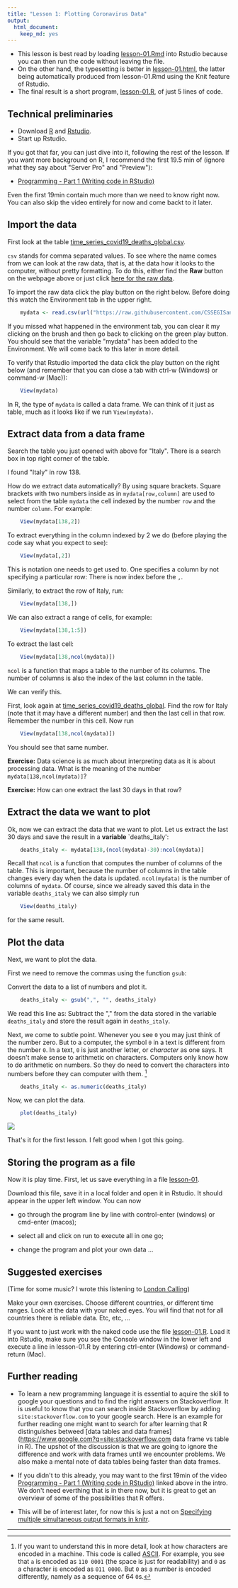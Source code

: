 ```yaml
---
title: "Lesson 1: Plotting Coronavirus Data"
output:
  html_document:
    keep_md: yes
---
```


- This lesson is best read by loading [lesson-01.Rmd](lesson-01.Rmd) into Rstudio because you can then run the code without leaving the file. 
- On the other hand, the typesetting is better in [lesson-01.html](lesson-01.html), the latter being automatically produced from lesson-01.Rmd using the Knit feature of Rstudio.
- The final result is a short program, [lesson-01.R](lesson-01.R),  of just 5 lines of code.

## Technical preliminaries

- Download [R](https://cran.r-project.org/) and [Rstudio](https://rstudio.com/products/rstudio/download/).
- Start up Rstudio. 

If you got that far, you can just dive into it, following the rest of the lesson. If you want more background on R, I recommend the first 19.5 min of (ignore what they say about "Server Pro" and "Preview"):

- [Programming - Part 1 (Writing code in RStudio)](https://resources.rstudio.com/wistia-rstudio-essentials-2/rstudioessentialsprogrammingpart1-2)

Even the first 19min contain much more than we need to know right now. You can also skip the video entirely for now and come backt to it later.

## Import the data 

First look at the table  [time_series_covid19_deaths_global.csv](https://github.com/CSSEGISandData/COVID-19/blob/master/csse_covid_19_data/csse_covid_19_time_series/time_series_covid19_deaths_global.csv). 

`csv` stands for comma separated values. To see where the name comes from we can look at the raw data, that is, at the data how it looks to the computer, without pretty formatting. To do this, either find the **Raw** button on the webpage above or just click [here for the raw data](https://raw.githubusercontent.com/CSSEGISandData/COVID-19/master/csse_covid_19_data/csse_covid_19_time_series/time_series_covid19_deaths_global.csv).

To import the raw data click the play button on the right below. Before doing this watch the Environment tab in the upper right.

```r
    mydata <- read.csv(url("https://raw.githubusercontent.com/CSSEGISandData/COVID-19/master/csse_covid_19_data/csse_covid_19_time_series/time_series_covid19_deaths_global.csv"),check.names = FALSE)
```
If you missed what happened in the environment tab, you can clear it my clicking on the brush and then go back to clicking on the green play button. You should see that the variable "mydata" has been added to the Environment. We will come back to this later in more detail.

To verify that Rstudio imported the data click the play button on the right below (and remember that you can close a tab with ctrl-w (Windows) or command-w (Mac)):

```r
    View(mydata)
```

In R, the type of `mydata` is called a data frame. We can think of it just as table, much as it looks like if we run `View(mydata)`.

## Extract data from a data frame

Search the table you just opened with above for "Italy". There is a search box in top right corner of the table.

I found "Italy" in row 138.

How do we extract data automatically? By using square brackets. Square brackets with two numbers inside as in `mydata[row,column]` are used to select from the table `mydata` the cell indexed by the number `row` and the number `column`. For example:

```r
    View(mydata[138,2])
```
To extract everything in the column indexed by 2 we do (before playing the code say what you expect to see):

```r
    View(mydata[,2])
```
This is notation one needs to get used to. One specifies a column by not specifying a particular row: There is now index before the `,`.

Similarly, to extract the row of Italy, run:

```r
    View(mydata[138,])
```
We can also extract a range of cells, for example:

```r
    View(mydata[138,1:5])
```
To extract the last cell:

```r
    View(mydata[138,ncol(mydata)])
```
`ncol` is a function that maps a table to the number of its columns. The number of columns is also the index of the last column in the table.

We can verify this. 

First, look again at [time_series_covid19_deaths_global](https://github.com/CSSEGISandData/COVID-19/blob/master/csse_covid_19_data/csse_covid_19_time_series/time_series_covid19_deaths_global.csv). Find the row for Italy (note that it may have a different number) and then the last cell in that row. Remember the number in this cell. Now run

```r
    View(mydata[138,ncol(mydata)])
```
You should see that same number. 

**Exercise:** Data science is as much about interpreting data as it is about processing data. What is the meaning of the number `mydata[138,ncol(mydata)]`? 

**Exercise:** How can one extract the last 30 days in that row?

## Extract the data we want to plot

Ok, now we can extract the data that we want to plot. Let us extract the last 30 days and save the result in a **variable** `deaths_italy':

```r
    deaths_italy <- mydata[138,(ncol(mydata)-30):ncol(mydata)]
```
Recall that `ncol` is a function that computes the number of columns of the table. This is important, because the number of columns in the table changes every day when the data is updated. `ncol(mydata)` is the number of columns of `mydata`. Of course, since we already saved this data in the variable `deaths_italy` we can also simply run

```r
    View(deaths_italy)
```
for the same result.

## Plot the data

Next, we want to plot the data. 

First we need to remove the commas using the function `gsub`:

Convert the data to a list of numbers and plot it.

```r
    deaths_italy <- gsub(",", "", deaths_italy)
```
We read this line as: Subtract the "," from the data stored in the variable `deaths_italy` and store the result again in `deaths_italy`.

Next, we come to subtle point. Whenever you see `0` you may just think of the number zero. But to a computer, the symbol `0` in a text is different from the number `0`. In a text, `0` is just another letter, or *character* as one says. It doesn't make sense to arithmetic on characters. Computers only know how to do arithmetic on numbers. So they do need to convert the characters into numbers before they can computer with them. [^ascii]

```r
    deaths_italy <- as.numeric(deaths_italy)
```
Now, we can plot the data.

```r
    plot(deaths_italy)
```

![](lesson-01_files/figure-html/unnamed-chunk-13-1.png)<!-- -->

That's it for the first lesson. I felt good when I got this going. 

## Storing the program as a file

Now it is play time. First, let us save everything in a file [lesson-01](lesson-01.R). 

Download this file, save it in a local folder and open it in Rstudio. It should appear in the upper left window. You can now

- go through the program line by line with control-enter (windows) or cmd-enter (macos);

- select all and click on run to execute all in one go;
- change the program and plot your own data ...

## Suggested exercises

(Time for some music? I wrote this listening to [London  Calling](https://www.youtube.com/watch?v=hZw23sWlyG0&list=PLkLimRXN6NKzoSccJhADNW42Ayxf7mYwF&index=8))

Make your own exercises. Choose different countries, or different time ranges. Look at the data with your naked eyes. You will find that not for all countries there is reliable data. Etc, etc, ...

If you want to just work with the naked code use the file [lesson-01.R](lesson-01.R). Load it into Rstudio, make sure you see the Console window in the lower left and execute a line in lesson-01.R by entering ctrl-enter (Windows) or command-return (Mac).


## Further reading

- To learn a new programming language it is essential to aquire the skill to google your questions and to find  the right answers on Stackoverflow. It is useful to know that you can search inside Stackoverflow by adding `site:stackoverflow.com` to your google search. Here is an example for further reading one might want to search for after learning that R distinguishes betweed [data tables and data frames](https://www.google.com?q=site:stackoverflow.com data frame vs table in R). The upshot of the discussion is that we are going to ignore the difference and work with data frames until we encounter problems. We also make a mental note of data tables being faster than data frames.

- If you didn't to this already, you may want to the first 19min of the video [Programming - Part 1 (Writing code in RStudio)](https://resources.rstudio.com/wistia-rstudio-essentials-2/rstudioessentialsprogrammingpart1-2) linked above in the intro. We don't need everthing that is in there now, but it is great to get an overview of some of the possibilities that R offers.

- This will be of interest later, for now this is just a not on [Specifying multiple simultaneous output formats in knitr](https://stackoverflow.com/questions/25078572/specifying-multiple-simultaneous-output-formats-in-knitr).

---

[^ascii]: If you want to understand this in more detail, look at how characters are encoded in a machine. This code is called [ASCII](https://en.wikipedia.org/wiki/ASCII#Printable_characters). For example, you see that `a` is encoded as `110 0001` (the space is just for readability) and `0` as a character is encoded as `011 0000`. But `0` as a number is encoded differently, namely as a sequence of 64 `0`s.
